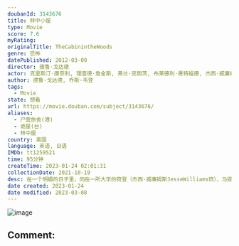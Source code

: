 ```yaml
---
doubanId: 3143676
title: 林中小屋
type: Movie
score: 7.6
myRating: 
originalTitle: TheCabinintheWoods
genre: 恐怖
datePublished: 2012-03-09
director: 德鲁·戈达德
actor: 克里斯汀·康奈利, 理查德·詹金斯, 弗兰·克朗茨, 布莱德利·惠特福德, 杰西·威廉姆斯, 克里斯·海姆斯沃斯, 安娜·哈彻森, 西格妮·韦弗, 艾米·阿克, 布莱恩·, 帕特里克·萨邦圭, 泰瑞·诺塔里, undefined, 希瑟·多克森, 祖蒂·弗兰, 丹·佩恩
author: 德鲁·戈达德, 乔斯·韦登
tags:
  - Movie
state: 想看
url: https://movie.douban.com/subject/3143676/
aliases:
  - 尸营旅舍(港)
  - 诡屋(台)
  - 林中屋
country: 美国
language: 英语, 日语
IMDb: tt1259521
time: 95分钟
createTime: 2023-01-24 02:01:31
collectionDate: 2021-10-19
desc: 在一个明媚的日子里，同在一所大学的荷登（杰西·威廉姆斯JesseWilliams饰）、马提（弗兰·克朗茨FranKranz饰）、茱尔丝（安娜·哈彻森AnnaHutchison饰）、戴...
date created: 2023-01-24
date modified: 2023-03-08
---
```


![image](p1323381020.jpg)

Comment:
---
